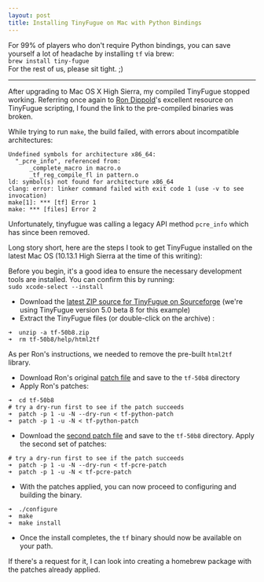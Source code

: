 ```yaml
---
layout: post
title: Installing TinyFugue on Mac with Python Bindings
---
```


<p class="message">
 For 99% of players who don't require Python bindings, you can save yourself a lot of headache by installing <code>tf</code> via brew: 
 <br /><code>brew install tiny-fugue</code>
 <br />
 For the rest of us, please sit tight. ;)
 </p>
 
---

After upgrading to Mac OS X High Sierra, my compiled TinyFugue stopped working. Referring once again to [Ron Dippold](http://sizer99.com/tf/)'s excellent resource on TinyFugue scripting, I found the link to the pre-compiled binaries was broken.

While trying to run `make`, the build failed, with errors about incompatible architectures:
```
Undefined symbols for architecture x86_64:
  "_pcre_info", referenced from:
      _complete_macro in macro.o
      _tf_reg_compile_fl in pattern.o
ld: symbol(s) not found for architecture x86_64
clang: error: linker command failed with exit code 1 (use -v to see invocation)
make[1]: *** [tf] Error 1
make: *** [files] Error 2
```

Unfortunately, tinyfugue was calling a legacy API method `pcre_info` which has since been removed.

Long story short, here are the steps I took to get TinyFugue installed on the latest Mac OS (10.13.1 High Sierra at the time of this writing):
 
 <p class="message">
 Before you begin, it's a good idea to ensure the necessary development tools are installed. You can confirm this by running:
 <br /><code>sudo xcode-select --install</code>
 </p>
 
 * Download the [latest ZIP source for TinyFugue on Sourceforge](https://sourceforge.net/projects/tinyfugue/files/tinyfugue/5.0%20beta%208/tf-50b8.zip/download) (we're using TinyFugue version 5.0 beta 8 for this example)
 * Extract the TinyFugue files (or double-click on the archive) : 
 ```
 ➜  unzip -a tf-50b8.zip
 ➜  rm tf-50b8/help/html2tf
 ```
 As per Ron's instructions, we needed to remove the pre-built `html2tf` library.
 * Download Ron's original [patch file](http://sizer99.com/tf/tf-python-patch) and save to the `tf-50b8` directory
 * Apply Ron's patches:
  ```
  ➜  cd tf-50b8
  # try a dry-run first to see if the patch succeeds
  ➜  patch -p 1 -u -N --dry-run < tf-python-patch 
  ➜  patch -p 1 -u -N < tf-python-patch
  ```
 * Download the [second patch file]({{site.baseurl}}/public/assets/tf-pcre-patch) and save to the `tf-50b8` directory. Apply the second set of patches:
  ```
  # try a dry-run first to see if the patch succeeds
  ➜  patch -p 1 -u -N --dry-run < tf-pcre-patch 
  ➜  patch -p 1 -u -N < tf-pcre-patch
  ```
 * With the patches applied, you can now proceed to configuring and building the binary. 
  ```
  ➜  ./configure
  ➜  make
  ➜  make install
  ```
* Once the install completes, the `tf` binary should now be available on your path.
  
If there's a request for it, I can look into creating a homebrew package with the patches already applied. 
